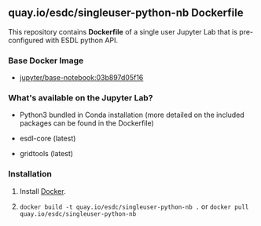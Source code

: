 ## quay.io/esdc/singleuser-python-nb Dockerfile


This repository contains **Dockerfile** of a single user Jupyter Lab that is pre-configured with ESDL python API.


### Base Docker Image

* [jupyter/base-notebook:03b897d05f16](https://hub.docker.com/r/jupyter/base-notebook/)

### What's available on the Jupyter Lab?

* Python3 bundled in Conda installation (more detailed on the included packages can be found in the Dockerfile)

* esdl-core (latest)

* gridtools (latest)


### Installation

1. Install [Docker](https://www.docker.com/).
 
2. `docker build -t quay.io/esdc/singleuser-python-nb .` or `docker pull quay.io/esdc/singleuser-python-nb`
